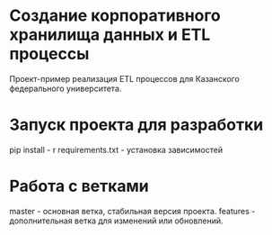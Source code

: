 # Создание корпоративного хранилища данных и ETL процессы
Проект-пример реализация ETL процессов для Казанского федерального университета.

# Запуск проекта для разработки
pip install - r requirements.txt - установка зависимостей

# Работа с ветками
master - основная ветка, стабильная версия проекта.
features - дополнительная ветка для изменений или обновлений.